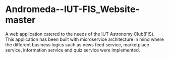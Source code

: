 # Andromeda--IUT-FIS_Website-master
A web application catered to the needs of the IUT Astronomy Club(FIS). This application has been built with microservice architecture in mind where the different business logics such as news feed service, marketplace service, information service and quiz service were implemented.
